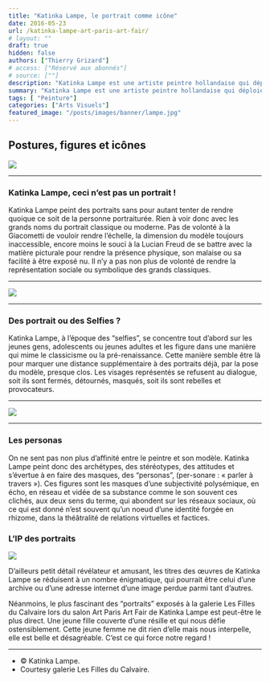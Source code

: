 ```yaml
---
title: "Katinka Lampe, le portrait comme icône"
date: 2016-05-23
url: /katinka-lampe-art-paris-art-fair/
# layout: ""
draft: true
hidden: false
authors: ["Thierry Grizard"]
# access: ["Réservé aux abonnés"]
# source: [""]
description: "Katinka Lampe est une artiste peintre hollandaise qui déploie des portraits d'adolescents tels des archétypes de l’époque des selfies"
summary: "Katinka Lampe est une artiste peintre hollandaise qui déploie des portraits d'adolescents tels des archétypes de l’époque des selfies"
tags: [ "Peinture"]
categories: ["Arts Visuels"]
featured_image: "/posts/images/banner/lampe.jpg"
---
```

## Postures, figures et icônes

![](/posts/images/lampe/katinka-lampe-les-filles-du-calvaire-portrait-painting-art-paris-art-fair-2016.098-1024x512.jpg)

---

### Katinka Lampe, ceci n’est pas un portrait !

Katinka Lampe peint des portraits sans pour autant tenter de rendre quoique ce soit de la personne portraiturée. Rien à voir donc avec les grands noms du portrait classique ou moderne. Pas de volonté à la Giacometti de vouloir rendre l’échelle, la dimension du modèle toujours inaccessible, encore moins le souci à la Lucian Freud de se battre avec la matière picturale pour rendre la présence physique, son malaise ou sa facilité à être exposé nu. Il n’y a pas non plus de volonté de rendre la représentation sociale ou symbolique des grands classiques.

---

![](/posts/images/lampe/katinka-lampe-les-filles-du-calvaire-portrait-painting-art-paris-art-fair-2016.300-1024x512.jpg)

---

### Des portrait ou des Selfies ?

Katinka Lampe, à l’époque des “selfies”, se concentre tout d’abord sur les jeunes gens, adolescents ou jeunes adultes et les figure dans une manière qui mime le classicisme ou la pré-renaissance. Cette manière semble être là pour marquer une distance supplémentaire à des portraits déjà, par la pose du modèle, presque clos. Les visages représentés se refusent au dialogue, soit ils sont fermés, détournés, masqués, soit ils sont rebelles et provocateurs.

---

![](/posts/images/lampe/katinka-lampe-les-filles-du-calvaire-portrait-painting-art-paris-art-fair-2016.301-1024x512.jpg)

---

### Les personas

On ne sent pas non plus d’affinité entre le peintre et son modèle. Katinka Lampe peint donc des archétypes, des stéréotypes, des attitudes et s’évertue à en faire des masques, des “personas”, (per-sonare : « parler à travers »). Ces figures sont les masques d’une subjectivité polysémique, en écho, en réseau et vidée de sa substance comme le son souvent ces clichés, aux deux sens du terme, qui abondent sur les réseaux sociaux, où ce qui est donné n’est souvent qu’un noeud d’une identité forgée en rhizome, dans la théâtralité de relations virtuelles et factices.

### L’IP des portraits

![](/posts/images/lampe/katinka-lampe-les-filles-du-calvaire-portrait-painting-art-paris-art-fair-2016.006-200x300.jpg)

D’ailleurs petit détail révélateur et amusant, les titres des œuvres de Katinka Lampe se réduisent à un nombre énigmatique, qui pourrait être celui d’une archive ou d’une adresse internet d’une image perdue parmi tant d’autres.

Néanmoins, le plus fascinant des “portraits” exposés à la galerie Les Filles du Calvaire lors du salon Art Paris Art Fair de Katinka Lampe est peut-être le plus direct. Une jeune fille couverte d’une résille et qui nous défie ostensiblement. Cette jeune femme ne dit rien d’elle mais nous interpelle, elle est belle et désagréable. C’est ce qui force notre regard !

---

* © Katinka Lampe.
* Courtesy galerie Les Filles du Calvaire.
